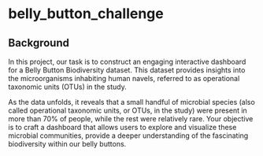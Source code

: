 # belly_button_challenge
## Background 
In this project, our task is to construct an engaging interactive dashboard for a Belly Button Biodiversity dataset. This dataset provides insights into the microorganisms inhabiting human navels, referred to as operational taxonomic units (OTUs) in the study.

As the data unfolds, it reveals that a small handful of microbial species (also called operational taxonomic units, or OTUs, in the study) were present in more than 70% of people, while the rest were relatively rare. Your objective is to craft a dashboard that allows users to  explore and visualize these microbial communities, provide a deeper understanding of the fascinating biodiversity within our belly buttons.

